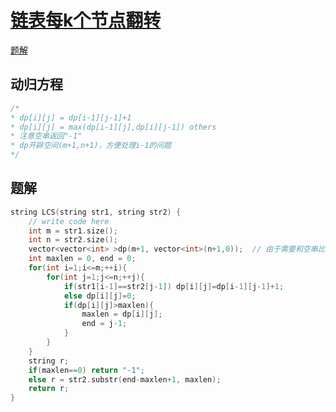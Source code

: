 # [链表每k个节点翻转](https://www.nowcoder.com/practice/b49c3dc907814e9bbfa8437c251b028e)
[题解](./main_1.cpp)

## 动归方程
```cpp
/*
* dp[i][j] = dp[i-1][j-1]+1
* dp[i][j] = max(dp[i-1][j],dp[i][j-1]) others
* 注意空串返回"-1"
* dp开辟空间(m+1,n+1)，方便处理i-1的问题
*/
```

## 题解
```cpp
string LCS(string str1, string str2) {
    // write code here
    int m = str1.size();
    int n = str2.size();
    vector<vector<int> >dp(m+1, vector<int>(n+1,0));  // 由于需要和空串比较
    int maxlen = 0, end = 0;
    for(int i=1;i<=m;++i){
        for(int j=1;j<=n;++j){
            if(str1[i-1]==str2[j-1]) dp[i][j]=dp[i-1][j-1]+1;
            else dp[i][j]=0;
            if(dp[i][j]>maxlen){
                maxlen = dp[i][j];
                end = j-1;
            }
        }
    }
    string r;
    if(maxlen==0) return "-1";
    else r = str2.substr(end-maxlen+1, maxlen);
    return r;
}
```
